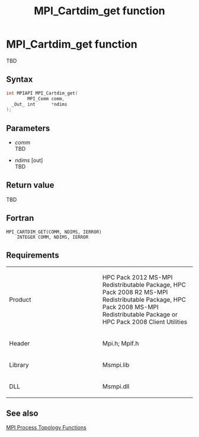 ﻿---
title: MPI_Cartdim_get function
TOCTitle: MPI_Cartdim_get function
ms:assetid: f12febe5-5739-4b77-a741-4011dc7c1ec0
ms:mtpsurl: https://msdn.microsoft.com/en-us/library/Dn473244(v=VS.85)
ms:contentKeyID: 59360790
ms.date: 03/28/2018
mtps_version: v=VS.85
f1_keywords:
- MPI_CARTDIM_GET
- mpif/MPI_Cartdim_get
- mpi/MPI_CARTDIM_GET
dev_langs:
- C++
- C
---

# MPI\_Cartdim\_get function

TBD

## Syntax

``` c++
int MPIAPI MPI_Cartdim_get(
        MPI_Comm comm,
  _Out_ int      *ndims
);
```

## Parameters

  - *comm*  
    TBD

  - *ndims* \[out\]  
    TBD

## Return value

TBD

## Fortran

    MPI_CARTDIM_GET(COMM, NDIMS, IERROR)
        INTEGER COMM, NDIMS, IERROR

## Requirements

<table>
<colgroup>
<col style="width: 50%" />
<col style="width: 50%" />
</colgroup>
<tbody>
<tr class="odd">
<td><p>Product</p></td>
<td><p>HPC Pack 2012 MS-MPI Redistributable Package, HPC Pack 2008 R2 MS-MPI Redistributable Package, HPC Pack 2008 MS-MPI Redistributable Package or HPC Pack 2008 Client Utilities</p></td>
</tr>
<tr class="even">
<td><p>Header</p></td>
<td>Mpi.h;
Mpif.h</td>
</tr>
<tr class="odd">
<td><p>Library</p></td>
<td>Msmpi.lib</td>
</tr>
<tr class="even">
<td><p>DLL</p></td>
<td>Msmpi.dll</td>
</tr>
</tbody>
</table>


## See also

[MPI Process Topology Functions](mpi-process-topology-functions.md)

